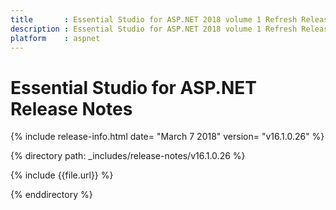 ```yaml
---
title       : Essential Studio for ASP.NET 2018 volume 1 Refresh Release Notes
description : Essential Studio for ASP.NET 2018 volume 1 Refresh Release Notes
platform    : aspnet
---
```


# Essential Studio for ASP.NET Release Notes

{% include release-info.html date= "March 7 2018" version= "v16.1.0.26" %} 

{% directory path: _includes/release-notes/v16.1.0.26  %}

{% include {{file.url}} %}

{% enddirectory %}